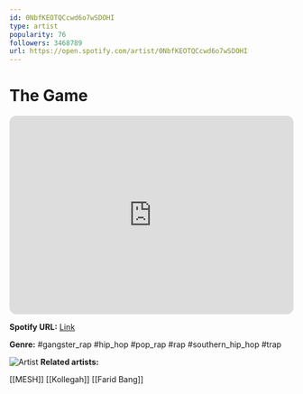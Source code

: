 ```yaml
---
id: 0NbfKEOTQCcwd6o7wSDOHI
type: artist
popularity: 76
followers: 3468789
url: https://open.spotify.com/artist/0NbfKEOTQCcwd6o7wSDOHI
---
```

# The Game

<iframe style="border-radius:12px" src="https://open.spotify.com/embed/artist/0NbfKEOTQCcwd6o7wSDOHI" width="100%" height="352" frameBorder="0" allowfullscreen="" allow="autoplay; clipboard-write; encrypted-media; fullscreen; picture-in-picture" loading="lazy"></iframe>

**Spotify URL:** [Link](https://open.spotify.com/artist/0NbfKEOTQCcwd6o7wSDOHI)

**Genre:**  #gangster_rap #hip_hop #pop_rap #rap #southern_hip_hop #trap

![Artist](https://i.scdn.co/image/ab6761610000e5eba657aa5506945d264e147244)
**Related artists:**

[[MESH]]
[[Kollegah]]
[[Farid Bang]]
